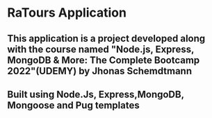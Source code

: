 # RaTours Application
## This application is a project developed along with the course named "Node.js, Express, MongoDB & More: The Complete Bootcamp 2022"(UDEMY) by Jhonas Schemdtmann
## Built using Node.Js, Express,MongoDB, Mongoose and Pug templates
